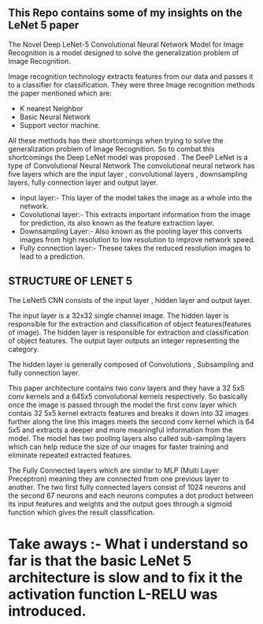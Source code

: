 ## This Repo contains some  of my insights on the LeNet 5 paper ##

The Novel Deep LeNet-5 Convolutional Neural Network Model for Image Recognition is a model designed
to  solve the generalization problem of Image Recognition.

Image recognition technology extracts features from our data and passes it to a classifier for classification.
They were three Image recognition methods the paper mentioned which are:
- K nearest Neighbor
- Basic Neural Network
- Support vector machine.

All these methods has their shortcomings when trying to solve the generalization problem of Image Recognition.
So to combat this shortcomings the Deep LeNet model was proposed .
The DeeP LeNet is a type of Convolutional Neural Network
The convolutional neural network has five layers which are the input layer , convolutional layers , downsampling layers,
fully connection layer and output layer.
- Input layer:- This layer of the model takes the image as a whole into the network.
- Covolutional layer:- This extracts important information from the image for prediction, its also known as the feature extraction layer.
- Downsampling Layer:- Also known as the pooling layer this converts images from high resolution to low resolution to improve network
  speed.
- Fully connection layer:- Thesee takes the reduced resolution images to lead to a prediction.

## STRUCTURE OF LENET 5
The LeNet5 CNN consists of the input layer , hidden layer and output layer.


The input layer is a 32x32 single channel image. The hidden layer is responsible for the extraction and classification of object features(features of image).
The hidden layer is responsible for extraction and classification of object features.
The output layer  outputs an integer representing the category.

The hidden layer is generally composed of Convolutions , Subsampling and fully connection layer.

This paper architecture contains two conv layers and they have a 32 5x5 conv kernels and a 645x5 convolutional kernels
respectively. So basically once the image is passed through the model the first conv layer which contais 32 5x5 kernel 
extracts features and breaks it down into 32 images further along the line this images meets the second conv kernel which is
64 5x5 and extracts a deeper and more meaningful information from the model.
The model has two pooling layers also called sub-sampling layers which can help reduce the size of our images  for faster training and 
eliminate repeated extracted features.

The Fully Connected layers which are similar to MLP (Multi Layer Preceptron) meaning they are connected from one previous layer to another.
The two first fully connected layers consist of 1024 neurons and the second 67 neurons and each neurons computes a dot product between its
input features and weights and the output goes through a sigmoid function which gives the result classification.

# Take aways  :- What i understand so far is that the basic LeNet 5 architecture is slow and to fix it the activation function L-RELU was introduced.

 


 


